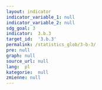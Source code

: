 ```yaml
---
layout: indicator
indicator_variable_1: null
indicator_variable_2: null
sdg_goal: 3
indicator:  3.b.3
target_id:  '3.b.3'
permalink: /statistics_glob/3-b-3/
pre: null
graph: null
source_url: null
lang:  pl
kategorie:  null
zmienne: null
---
```

